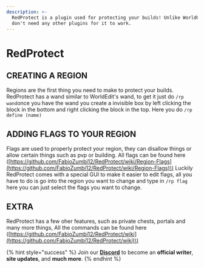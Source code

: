 ```yaml
---
description: >-
  RedProtect is a plugin used for protecting your builds! Unlike WorldGuard you
  don't need any other plugins for it to work.
---
```


# RedProtect

## CREATING A REGION

Regions are the first thing you need to make to protect your builds. RedProtect has a wand similar to WorldEdit's wand, to get it just do `/rp wand`once you have the wand you create a invisible box by left clicking the block in the bottom and right clicking the block in the top. Here you do `/rp define (name)`

## ADDING FLAGS TO YOUR REGION

Flags are used to properly protect your region, they can disallow things or allow certain things such as pvp or building. All flags can be found here \([https://github.com/FabioZumbi12/RedProtect/wiki/Region-Flags](https://github.com/FabioZumbi12/RedProtect/wiki/Region-Flags)\) Luckily RedProtect comes with a special GUI to make it easier to edit flags, all you have to do is go into the region you want to change and type in `/rp flag` here you can just select the flags you want to change.

## EXTRA

RedProtect has a few oher features, such as private chests, portals and many more things, All the commands can be found here \([https://github.com/FabioZumbi12/RedProtect/wiki](https://github.com/FabioZumbi12/RedProtect/wiki)\)

{% hint style="success" %}
Join our **[Discord](https://discord.gg/TYhH5bK)** to become an **official writer**, **site updates**, and **much more**.
{% endhint %}
